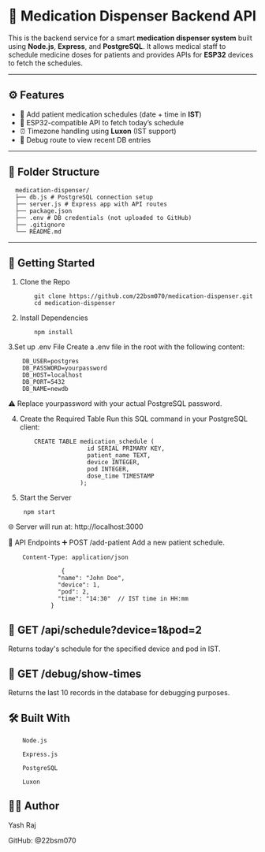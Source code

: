 # 💊 Medication Dispenser Backend API

This is the backend service for a smart **medication dispenser system** built using **Node.js**, **Express**, and **PostgreSQL**. It allows medical staff to schedule medicine doses for patients and provides APIs for **ESP32** devices to fetch the schedules.

---

## ⚙️ Features

- 🧠 Add patient medication schedules (date + time in **IST**)
- 🔄 ESP32-compatible API to fetch today’s schedule
- ⏰ Timezone handling using **Luxon** (IST support)
- 🧪 Debug route to view recent DB entries

---

## 📁 Folder Structure
      medication-dispenser/
      ├── db.js # PostgreSQL connection setup
      ├── server.js # Express app with API routes
      ├── package.json
      ├── .env # DB credentials (not uploaded to GitHub)
      ├── .gitignore
      └── README.md


---

## 🚀 Getting Started

1. Clone the Repo
   
           git clone https://github.com/22bsm070/medication-dispenser.git
           cd medication-dispenser
2. Install Dependencies

           npm install
3.Set up .env File
        Create a .env file in the root with the following content:

        DB_USER=postgres
        DB_PASSWORD=yourpassword
        DB_HOST=localhost
        DB_PORT=5432
        DB_NAME=newdb
⚠️ Replace yourpassword with your actual PostgreSQL password.

4. Create the Required Table
         Run this SQL command in your PostgreSQL client:

           CREATE TABLE medication_schedule (
                          id SERIAL PRIMARY KEY,
                          patient_name TEXT,
                          device INTEGER,
                          pod INTEGER,
                          dose_time TIMESTAMP
                        );


5. Start the Server

        npm start

🌐 Server will run at: http://localhost:3000

🧪 API Endpoints
➕ POST /add-patient
Add a new patient schedule.
        
        Content-Type: application/json
        
                   {
                  "name": "John Doe",
                  "device": 1,
                  "pod": 2,
                  "time": "14:30"  // IST time in HH:mm
                }
## 📅 GET /api/schedule?device=1&pod=2
   Returns today's schedule for the specified device and pod in IST.



## 🐞 GET /debug/show-times
   Returns the last 10 records in the database for debugging purposes.

## 🛠️ Built With
        Node.js

        Express.js

        PostgreSQL

        Luxon

## 👨‍💻 Author
 
 Yash Raj 
 
 GitHub: @22bsm070
        
        
